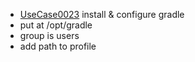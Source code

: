  * [UseCase0023](https://github.com/DomainDrivenArchitecture/ddaRequirement/blob/master/en/requirements/UseCase0023.md) install & configure gradle
  * put at /opt/gradle
  * group is users
  * add path to profile
